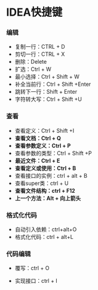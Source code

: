 # IDEA快捷键

### 编辑

- 复制一行：CTRL + D
- 剪切一行：CTRL + X
- 删除：Delete
- 扩选：Ctrl + W
- 最小选择：Ctrl + Shift + W
- 补全当前行：Ctrl + Shift +Enter
- 跳转下一行：Shift + Enter
- 字符转大写：Ctrl + Shift +U

### 查看

- 查看定义：Ctrl + Shift +I
- **查看文档：Ctrl + Q**
- **查看参数定义：Ctrl + P**
- 查看参数的类型：Ctrl + Shift +P
- **最近文件：Ctrl + E**
- **查看定义或使用：Ctrl + B**
- 查看接口的实例：ctrl + alt + B
- 查看super类：ctrl + U
- **查看文件结构：ctrl + F12**
- **上一个方法：Alt + 向上箭头**

### 格式化代码

- 自动引入依赖：ctrl+alt+O
- 格式化代码：ctrl + alt+L

### 代码编辑

- 覆写：ctrl + O

- 实现接口：ctrl + I

  

